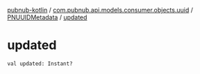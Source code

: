 [pubnub-kotlin](../../index.md) / [com.pubnub.api.models.consumer.objects.uuid](../index.md) / [PNUUIDMetadata](index.md) / [updated](./updated.md)

# updated

`val updated: Instant?`